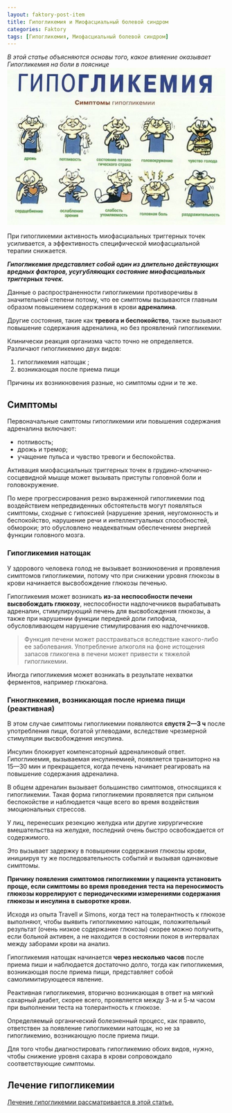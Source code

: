 ```yaml
---
layout: faktory-post-item
title: Гипогликемия и Миофасциальный болевой синдром
categories: Faktory
tags: [Гипогликемия, Миофасциальный болевой синдром]
---
```


*В этой статье объясняются основы того, какое влияение оказывает Гипогликемия на боли в пояснице*
![Гипогликемия](/images/factory/other/Gipoglikemiya.jpg)

При гипогликемии активность миофасциальных триггерных точек усиливается, а эффективность специфической миофасциальной терапии снижается. 

***Гипогликемия представляет собой один из длительно действующих вредных факторов, усугубляющих состояние миофасциальных триггерных точек.***

Данные о распространенности гипогликемии противоречивы в значительной степени потому, что ее симптомы вызываются главным образом повышением содержания в крови **адреналина**. 

Другие состояния, такие как **тревога и беспокойство**, также вызывают повышение содержания адреналина, но без проявлений гипогликемии. 

Клинически реакция организма часто точно не определяется. Различают гипогликемию двух видов: 

1. гипогликемия натощак ;
2. возникающая после приема пищи

Причины их возникновения разные, но симптомы одни и те же.

## Симптомы
 Первоначальные симптомы гипогликемии или повышения содержания адреналина включают:
* потливость; 
* дрожь и тремор; 
* учащение пульса и чувство тревоги и беспокойства. 

Активация миофасциальных триггерных точек в грудино-ключично-сосцевидной мышце может вызывать приступы головной боли и головокружение. 

По мере прогрессирования резко выраженной гипогликемии под воздействием непредвиденных обстоятельств могут появляться симптомы, сходные с гипоксией (нарушение зрения, неугомонность и беспокойство, нарушение речи и интеллектуальных способностей, обмороки; это обусловлено неадекватным обеспечением энергией функции головного мозга.

### Гипогликемия натощак

У здорового человека голод не вызывает возникновения и проявления симптомов гипогликемии, потому что при снижении уровня глюкозы в крови начинается высвобождение глюкозы печенью.

 Гипогликемия может возникать **из-за неспособности печени высвобождать глюкозу**, неспособности надпочечников вырабатывать адреналин, стимулирующий печень для высвобождения глюкозы, а также при нарушении функции передней доли гипофиза, обусловливающем нарушение стимулирования ею надпочечников. 
 
> Функция печени может расстраиваться вследствие какого-либо ее заболевания. Употребление алкоголя на фоне истощения запасов гликогена в печени может привести к тяжелой гипогликемии. 
 
Иногда гипогликемия может возникать в результате нехватки ферментов, например глюкагона.

### Гнноглнкемия, возникающая после нриема пищи (реактивная)

В этом случае симптомы гипогликемии появляются **спустя 2—3 ч** после употребления пищи, богатой углеводами, вследствие чрезмерной стимуляции высвобождения инсулина. 

Инсулин блокирует компенсаторный адреналиновый ответ. Гипогликемия, вызываемая инсулинемией, появляется транзиторно на 15—30 мин и прекращается, когда печень начинает реагировать на повышение содержания адреналина. 

В общем адреналин вызывает большинство симптомов, относящихся к гипогликемии. Такая форма гипогликемии проявляется при сильном беспокойстве и наблюдается чаще всего во время воздействия эмоциональных стрессов.

У лиц, перенесших резекцию желудка или другие хирургические вмешательства на желудке, последний очень быстро освобождается от содержимого. 

Это вызывает задержку в повышении содержания глюкозы крови, инициируя ту же последовательность событий и вызывая одинаковые симптомы. 

**Причину появления симптомов гипогликемии у пациента установить проще, если симптомы во время проведения теста на переносимость глюкозы коррелируют с периодическими измерениями содержания глюкозы и инсулина в сыворотке крови.**

 Исходя из опыта Travell и Simons, когда тест на толерантность к глюкозе выполняют, чтобы выявить гипогликемию натощак, положительный результат (очень низкое содержание глюкозы) скорее можно получить, если больной активен, а не находится в состоянии покоя в интервалах между заборами крови на анализ.
 
Гипогликемия натощак начинается **через несколько часов** после приема пиши и наблюдается достаточно долго, тогда как гипогликемия, возникающая после приема пищи, представляет собой самолимитирующееся явление. 

Реактивная гипогликемия, вторично возникающая в ответ на мягкий сахарный диабет, скорее всего, проявляется между 3-м и 5-м часом при выполнении теста на толерантность к глюкозе.

Определяемый органический болезненный процесс, как правило, ответствен за появление гипогликемии натощак, но не за гипогликемию, возникающую после приема пищи. 

Для того чтобы диагностировать гипогликемию обоих видов, нужно, чтобы снижение уровня сахара в крови сопровождало соответствующие симптомы.




## Лечение гипогликемии

<a href="https://prichiny.github.io/lechenie/Gipoglikemiya-med" target="_blank">Лечение гипогликемии рассматривается в этой статье.</a>
